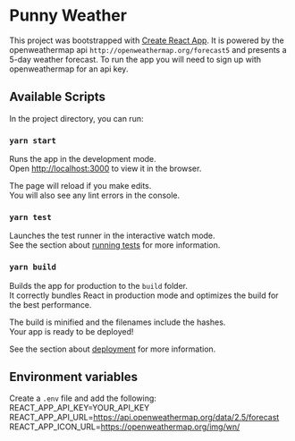 # Punny Weather

This project was bootstrapped with [Create React App](https://github.com/facebook/create-react-app). It is powered by the openweathermap api `http://openweathermap.org/forecast5` and presents a 5-day weather forecast. To run the app you will need to sign up with openweathermap for an api key.

## Available Scripts

In the project directory, you can run:

### `yarn start`

Runs the app in the development mode.\
Open [http://localhost:3000](http://localhost:3000) to view it in the browser.

The page will reload if you make edits.\
You will also see any lint errors in the console.

### `yarn test`

Launches the test runner in the interactive watch mode.\
See the section about [running tests](https://facebook.github.io/create-react-app/docs/running-tests) for more information.

### `yarn build`

Builds the app for production to the `build` folder.\
It correctly bundles React in production mode and optimizes the build for the best performance.

The build is minified and the filenames include the hashes.\
Your app is ready to be deployed!

See the section about [deployment](https://facebook.github.io/create-react-app/docs/deployment) for more information.

## Environment variables
Create a `.env` file and add the following:
REACT_APP_API_KEY=YOUR_API_KEY
REACT_APP_API_URL=https://api.openweathermap.org/data/2.5/forecast
REACT_APP_ICON_URL=https://openweathermap.org/img/wn/
